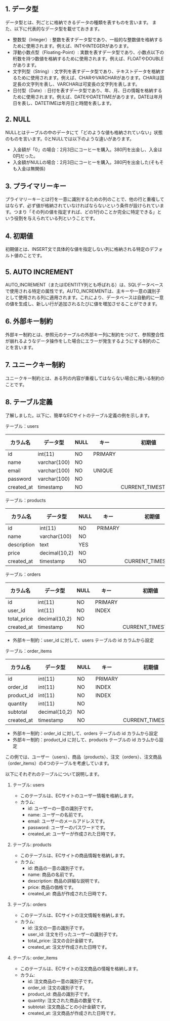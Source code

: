 ## 1. データ型

データ型とは、列ごとに格納できるデータの種類を表すものを言います。
また、以下に代表的なデータ型を載せておきます。
- 整数型（Integer）: 整数を表すデータ型であり、一般的な整数値を格納するために使用されます。例えば、INTやINTEGERがあります。
- 浮動小数点型（Floating-Point）: 実数を表すデータ型であり、小数点以下の桁数を持つ数値を格納するために使用されます。例えば、FLOATやDOUBLEがあります。
- 文字列型（String）: 文字列を表すデータ型であり、テキストデータを格納するために使用されます。例えば、CHARやVARCHARがあります。CHARは固定長の文字列を表し、VARCHARは可変長の文字列を表します。
- 日付型（Date）: 日付を表すデータ型であり、年、月、日の情報を格納するために使用されます。例えば、DATEやDATETIMEがあります。DATEは年月日を表し、DATETIMEは年月日と時間を表します。

## 2. NULL

NULLとはテーブルの中のデータにて「どのような値も格納されていない」状態のものを言います。0とNULLでは以下のような違いがあります。
- 入金額が「0」の場合：2月3日にコーヒーを購入。380円を出金し、入金は0円だった。
- 入金額がNULLの場合：2月3日にコーヒーを購入。380円を出金した(そもそも入金は無関係)

## 3. プライマリーキー

プライマリーキーとは行を一意に識別するための列のことで、他の行と重複してはならず、必ず値が格納されていなければならないという条件が設けられています。つまり「その列の値を指定すれば、どの1行のことか完全に特定できる」という役割を与えられている列ということです。

## 4. 初期値

初期値とは、INSERT文で具体的な値を指定しない列に格納される特定のデフォルト値のことです。

## 5. AUTO INCREMENT

AUTO_INCREMENT（またはIDENTITY列とも呼ばれる）は、SQLデータベースで使用される特定の属性です。AUTO_INCREMENTは、主キーや一意の識別子として使用される列に適用されます。これにより、データベースは自動的に一意の値を生成し、新しい行が追加されるたびに値を増加させることができます。

## 6. 外部キー制約

外部キー制約とは、参照元のテーブルの外部キー列に制約をつけて、参照整合性が崩れるようなデータ操作をした場合にエラーが発生するようにする制約のことを言います。

## 7. ユニークキー制約

ユニークキー制約とは、ある列の内容が重複してはならない場合に用いる制約のことです。

## 8. テーブル定義

了解しました。以下に、簡単なECサイトのテーブル定義の例を示します。

テーブル：users

|カラム名|データ型|NULL|キー|初期値|AUTO INCREMENT|
| ---- | ---- | ---- | ---- | ---- | ---- |
|id|int(11)|NO|PRIMARY||YES|
|name|varchar(100)|NO||||
|email|varchar(100)|NO|UNIQUE|||
|password|varchar(100)|NO||||
|created_at|timestamp|NO||CURRENT_TIMESTAMP||

テーブル：products

|カラム名|データ型|NULL|キー|初期値|AUTO INCREMENT|
| ---- | ---- | ---- | ---- | ---- | ---- |
|id|int(11)|NO|PRIMARY||YES|
|name|varchar(100)|NO||||
|description|text|YES||||
|price|decimal(10,2)|NO||||
|created_at|timestamp|NO||CURRENT_TIMESTAMP||

テーブル：orders

|カラム名|データ型|NULL|キー|初期値|AUTO INCREMENT|
| ---- | ---- | ---- | ---- | ---- | ---- |
|id|int(11)|NO|PRIMARY||YES|
|user_id|int(11)|NO|INDEX|||
|total_price|decimal(10,2)|NO||||
|created_at|timestamp|NO||CURRENT_TIMESTAMP||

- 外部キー制約：user_id に対して、users テーブルの id カラムから設定

テーブル：order_items

|カラム名|データ型|NULL|キー|初期値|AUTO INCREMENT|
| ---- | ---- | ---- | ---- | ---- | ---- |
|id|int(11)|NO|PRIMARY||YES|
|order_id|int(11)|NO|INDEX|||
|product_id|int(11)|NO|INDEX|||
|quantity|int(11)|NO||||
|subtotal|decimal(10,2)|NO||||
|created_at|timestamp|NO||CURRENT_TIMESTAMP||

- 外部キー制約：order_id に対して、orders テーブルの id カラムから設定
- 外部キー制約：product_id に対して、products テーブルの id カラムから設定

この例では、ユーザー（users）、商品（products）、注文（orders）、注文商品（order_items）の4つのテーブルを考慮しています。

以下にそれぞれのテーブルについて説明します。

1. テーブル: users
   - このテーブルは、ECサイトのユーザー情報を格納します。
   - カラム:
     - id: ユーザーの一意の識別子です。
     - name: ユーザーの名前です。
     - email: ユーザーのメールアドレスです。
     - password: ユーザーのパスワードです。
     - created_at: ユーザーが作成された日時です。

2. テーブル: products
   - このテーブルは、ECサイトの商品情報を格納します。
   - カラム:
     - id: 商品の一意の識別子です。
     - name: 商品の名前です。
     - description: 商品の詳細な説明です。
     - price: 商品の価格です。
     - created_at: 商品が作成された日時です。

3. テーブル: orders
   - このテーブルは、ECサイトの注文情報を格納します。
   - カラム:
     - id: 注文の一意の識別子です。
     - user_id: 注文を行ったユーザーの識別子です。
     - total_price: 注文の合計金額です。
     - created_at: 注文が作成された日時です。

4. テーブル: order_items
   - このテーブルは、ECサイトの注文商品の情報を格納します。
   - カラム:
     - id: 注文商品の一意の識別子です。
     - order_id: 注文の識別子です。
     - product_id: 商品の識別子です。
     - quantity: 注文された商品の数量です。
     - subtotal: 注文商品ごとの小計金額です。
     - created_at: 注文商品が作成された日時です。
